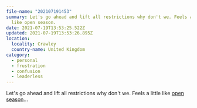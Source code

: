 ```yaml
---
file-name: "202107191453"
summary: Let's go ahead and lift all restrictions why don't we. Feels a little
  like open season.
date: 2021-07-19T13:53:25.522Z
updated: 2021-07-19T13:53:26.895Z
location:
  locality: Crawley
  country-name: United Kingdom
category:
  - personal
  - frustration
  - confusion
  - leaderless
---
```

Let's go ahead and lift all restrictions why don't we. Feels a little like [open season](https://www.lexico.com/definition/open_season)&hellip;